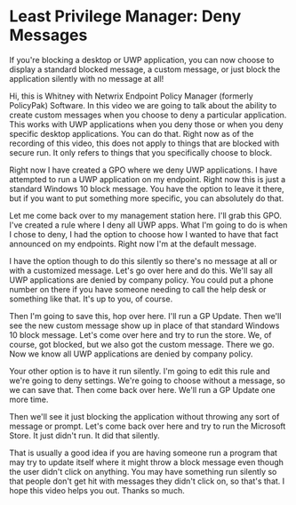 # Least Privilege Manager: Deny Messages

If you're blocking a desktop or UWP application, you can now choose to display a standard blocked
message, a custom message, or just block the application silently with no message at all!

Hi, this is Whitney with Netwrix Endpoint Policy Manager (formerly PolicyPak) Software. In this
video we are going to talk about the ability to create custom messages when you choose to deny a
particular application. This works with UWP applications when you deny those or when you deny
specific desktop applications. You can do that. Right now as of the recording of this video, this
does not apply to things that are blocked with secure run. It only refers to things that you
specifically choose to block.

Right now I have created a GPO where we deny UWP applications. I have attempted to run a UWP
application on my endpoint. Right now this is just a standard Windows 10 block message. You have the
option to leave it there, but if you want to put something more specific, you can absolutely do
that.

Let me come back over to my management station here. I'll grab this GPO. I've created a rule where I
deny all UWP apps. What I'm going to do is when I chose to deny, I had the option to choose how I
wanted to have that fact announced on my endpoints. Right now I'm at the default message.

I have the option though to do this silently so there's no message at all or with a customized
message. Let's go over here and do this. We'll say all UWP applications are denied by company
policy. You could put a phone number on there if you have someone needing to call the help desk or
something like that. It's up to you, of course.

Then I'm going to save this, hop over here. I'll run a GP Update. Then we'll see the new custom
message show up in place of that standard Windows 10 block message. Let's come over here and try to
run the store. We, of course, got blocked, but we also got the custom message. There we go. Now we
know all UWP applications are denied by company policy.

Your other option is to have it run silently. I'm going to edit this rule and we're going to deny
settings. We're going to choose without a message, so we can save that. Then come back over here.
We'll run a GP Update one more time.

Then we'll see it just blocking the application without throwing any sort of message or prompt.
Let's come back over here and try to run the Microsoft Store. It just didn't run. It did that
silently.

That is usually a good idea if you are having someone run a program that may try to update itself
where it might throw a block message even though the user didn't click on anything. You may have
something run silently so that people don't get hit with messages they didn't click on, so that's
that. I hope this video helps you out. Thanks so much.
